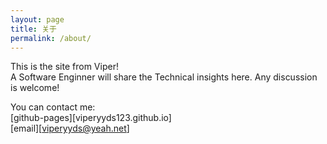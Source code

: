 ```yaml
---
layout: page
title: 关于
permalink: /about/
---
```


This is the site from Viper! \
A Software Enginner will share the Technical insights here. Any discussion is welcome! 

You can contact me: \
[github-pages][viperyyds123.github.io] \
[email][viperyyds@yeah.net]
